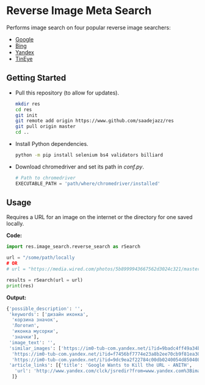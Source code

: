# Reverse Image Meta Search  

Performs image search on four popular reverse image searchers:  
* [Google](https://images.google.com/?gws_rd=ssl)  
* [Bing](https://www.bing.com/?scope=images&nr=1&FORM=NOFORM)  
* [Yandex](https://www.yandex.com/images/)  
* [TinEye](https://tineye.com/)

## Getting Started  

* Pull this repository (to allow for updates).   
    ```bash
    mkdir res
    cd res
    git init
    git remote add origin https://www.github.com/saadejazz/res
    git pull origin master
    cd ..
    ```

* Install Python dependencies.  
    ```bash
    python -m pip install selenium bs4 validators billiard
    ```

* Download chromedriver and set its path in *conf.py*.  
    ```python
    # Path to chromedriver
    EXECUTABLE_PATH = 'path/where/chromedriver/installed'
    ```

## Usage  

Requires a URL for an image on the internet or the directory for one saved locally.  

**Code:**

```python
import res.image_search.reverse_search as rSearch

url = "/some/path/locally
# OR
# url = "https://media.wired.com/photos/5b8999943667562d3024c321/master/w_2560%2Cc_limit/trash2-01.jpg"

results = rSearch(url = url)
print(res)
```

**Output:**

```python
{'possible_description': '',
 'keywords': ['дизайн иконка',
  'корзина значок',
  'Логотип',
  'иконка мусорки',
  'значки'],
 'image_text': '',
 'similar_images': ['https://im0-tub-com.yandex.net/i?id=9badc4ff49a34b60b10908ff62ab5c27&n=24',
  'https://im0-tub-com.yandex.net/i?id=f7456bf7774e23a8b2ee70cb9f81ea30&n=24',
  'https://im0-tub-com.yandex.net/i?id=9dc9ea2f22784c00db0240054d850408&n=24',...],
 'article_links': [{'title': 'Google Wants to Kill the URL - ANITH',
   'url': 'http://www.yandex.com/clck/jsredir?from=www.yandex.com%3Bimages%2Fsearch%3Bimages%3B%3B&text=&etext=8905.gfb-RzqY66TRAfpRQsweacAvtIVqqH1Kd1eKzDZLoFI.a4b779d7ae642cb4e3b001bf2b0a1eeafc880f1e&uuid=&state=tid_Wvm4RM35w_KF6_gYfMtmgS4f5d81OW-g6ZRMBJsI3GF_Hm08bQ,,&data=UlNrNmk5WktYejY4cHFySjRXSWhXRDh2bjVGdlBxbnNlUF9OM0ppaW9lLXFSOUMzaWU4bXZKQWpqbkNzVnl3SW5ZMWNyTXFBVjJZeTJtQlppSEdPalpiVVZTdmNubjd3M1BJWE5WWWxiQ3VTMVdrb3BsZnJaUTlsc2piQ1lzenAyT2FVZjZMb3NzYyw,&sign=aa477d0b6e376b116201a8c9495f676c&keyno=0&b64e=2&l10n=en'},...
  ]}
```